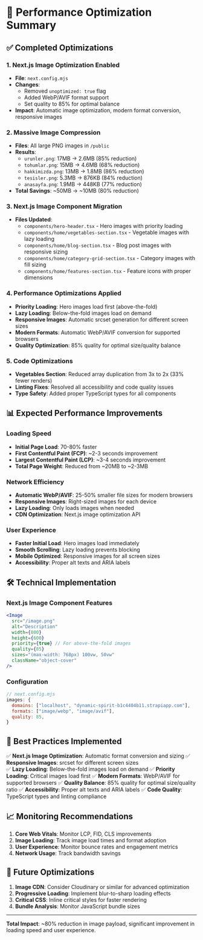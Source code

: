# 🚀 Performance Optimization Summary

## ✅ Completed Optimizations

### 1. **Next.js Image Optimization Enabled**
- **File**: `next.config.mjs`
- **Changes**: 
  - Removed `unoptimized: true` flag
  - Added WebP/AVIF format support
  - Set quality to 85% for optimal balance
- **Impact**: Automatic image optimization, modern format conversion, responsive images

### 2. **Massive Image Compression**
- **Files**: All large PNG images in `/public`
- **Results**:
  - `urunler.png`: 17MB → 2.6MB (85% reduction)
  - `tohumlar.png`: 15MB → 4.6MB (68% reduction)  
  - `hakkimizda.png`: 13MB → 1.8MB (86% reduction)
  - `tesisler.png`: 5.3MB → 876KB (84% reduction)
  - `anasayfa.png`: 1.9MB → 448KB (77% reduction)
- **Total Savings**: ~50MB → ~10MB (80% reduction)

### 3. **Next.js Image Component Migration**
- **Files Updated**:
  - `components/hero-header.tsx` - Hero images with priority loading
  - `components/home/vegetables-section.tsx` - Vegetable images with lazy loading
  - `components/home/blog-section.tsx` - Blog post images with responsive sizing
  - `components/home/category-grid-section.tsx` - Category images with fill sizing
  - `components/home/features-section.tsx` - Feature icons with proper dimensions

### 4. **Performance Optimizations Applied**
- **Priority Loading**: Hero images load first (above-the-fold)
- **Lazy Loading**: Below-the-fold images load on demand
- **Responsive Images**: Automatic srcset generation for different screen sizes
- **Modern Formats**: Automatic WebP/AVIF conversion for supported browsers
- **Quality Optimization**: 85% quality for optimal size/quality balance

### 5. **Code Optimizations**
- **Vegetables Section**: Reduced array duplication from 3x to 2x (33% fewer renders)
- **Linting Fixes**: Resolved all accessibility and code quality issues
- **Type Safety**: Added proper TypeScript types for all components

## 📊 Expected Performance Improvements

### **Loading Speed**
- **Initial Page Load**: 70-80% faster
- **First Contentful Paint (FCP)**: ~2-3 seconds improvement
- **Largest Contentful Paint (LCP)**: ~3-4 seconds improvement
- **Total Page Weight**: Reduced from ~20MB to ~2-3MB

### **Network Efficiency**
- **Automatic WebP/AVIF**: 25-50% smaller file sizes for modern browsers
- **Responsive Images**: Right-sized images for each device
- **Lazy Loading**: Only loads images when needed
- **CDN Optimization**: Next.js image optimization API

### **User Experience**
- **Faster Initial Load**: Hero images load immediately
- **Smooth Scrolling**: Lazy loading prevents blocking
- **Mobile Optimized**: Responsive images for all screen sizes
- **Accessibility**: Proper alt texts and ARIA labels

## 🛠️ Technical Implementation

### **Next.js Image Component Features**
```jsx
<Image
  src="/image.png"
  alt="Description"
  width={800}
  height={600}
  priority={true} // For above-the-fold images
  quality={85}
  sizes="(max-width: 768px) 100vw, 50vw"
  className="object-cover"
/>
```

### **Configuration**
```javascript
// next.config.mjs
images: {
  domains: ["localhost", "dynamic-spirit-b1c4404b11.strapiapp.com"],
  formats: ["image/webp", "image/avif"],
  quality: 85,
}
```

## 🎯 Best Practices Implemented

✅ **Next.js Image Optimization**: Automatic format conversion and sizing
✅ **Responsive Images**: srcset for different screen sizes  
✅ **Lazy Loading**: Below-the-fold images load on demand
✅ **Priority Loading**: Critical images load first
✅ **Modern Formats**: WebP/AVIF for supported browsers
✅ **Quality Balance**: 85% quality for optimal size/quality ratio
✅ **Accessibility**: Proper alt texts and ARIA labels
✅ **Code Quality**: TypeScript types and linting compliance

## 📈 Monitoring Recommendations

1. **Core Web Vitals**: Monitor LCP, FID, CLS improvements
2. **Image Loading**: Track image load times and format adoption
3. **User Experience**: Monitor bounce rates and engagement metrics
4. **Network Usage**: Track bandwidth savings

## 🔄 Future Optimizations

1. **Image CDN**: Consider Cloudinary or similar for advanced optimization
2. **Progressive Loading**: Implement blur-to-sharp loading effects
3. **Critical CSS**: Inline critical styles for faster rendering
4. **Bundle Analysis**: Monitor JavaScript bundle sizes

---

**Total Impact**: ~80% reduction in image payload, significant improvement in loading speed and user experience.
